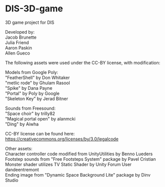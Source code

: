 # DIS-3D-game
3D game project for DIS

Developed by:  
Jacob Brunette  
Julia Friend  
Aaron Paskin  
Allen Gueco  

The following assets were used under the CC-BY license, with modification:  

Models from Google Poly:  
"FeatherShell" by Don Whitaker  
"metlic rode" by Ghulam Rasool  
"Spike" by Dana Payne  
"Portal" by Poly by Google  
"Skeleton Key" by Jerad Bitner  

Sounds from Freesound:  
"Space choir" by trilly82  
"Magical portal open" by alanmcki  
"Ding" by Aiwha  

CC-BY license can be found here: https://creativecommons.org/licenses/by/3.0/legalcode  

Other assets:  
Character controller code modified from UnityUtilities by Benno Lueders  
Footstep sounds from "Free Footsteps System" package by Pavel Cristian  
Monster shader utilizes TV Static Shader by Unity Forum User dandeentremont  
Ending image from "Dynamic Space Background Lite" package by Dinv Studio  
